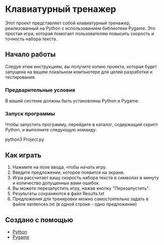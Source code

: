 # Клавиатурный тренажер

Этот проект представляет собой клавиатурный тренажер, реализованный на Python с использованием библиотеки Pygame. Это простая игра, которая помогает пользователям повысить скорость и точность набора текста.

## Начало работы

Следуя этим инструкциям, вы получите копию проекта, которая будет запущена на вашем локальном компьютере для целей разработки и тестирования.

### Предварительные условия

В вашей системе должны быть установлены Python и Pygame.

### Запуск программы

Чтобы запустить программу, перейдите в каталог, содержащий скрипт Python, и выполните следующую команду:

python3 Project.py

## Как играть

1. Нажмите на поле ввода, чтобы начать игру.
2. Введите предложение, которое появится на экране.
3. Игра рассчитает вашу скорость набора текста в символах в минуту и количество допущенных вами ошибок.
4. Вы можете перезапустить игру, нажав кнопку "Перезапустить".
5. Результаты сохраняются в файл Results.txt
6. Предложения для тренировки можно самостоятельно задать в файле sentences.txt (в одной строке - одно предложение) 

## Создано с помощью

* [Python](https://www.python.org/)
* [Pygame](http://www.pygame.org/)
